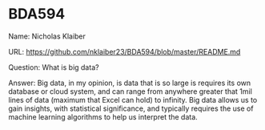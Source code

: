 # BDA594

Name: Nicholas Klaiber

URL: https://github.com/nklaiber23/BDA594/blob/master/README.md

Question: What is big data?

Answer: Big data, in my opinion, is data that is so large is requires its own database or cloud system, and can range from anywhere greater that 1mil lines of data (maximum that Excel can hold) to infinity. Big data allows us to gain insights, with statistical significance, and typically requires the use of machine learning algorithms to help us interpret the data.
